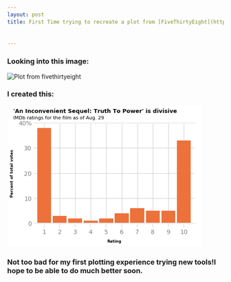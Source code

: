 ```yaml
---
layout: post
title: First Time trying to recreate a plot from [FiveThirtyEight](https://fivethirtyeight.com/)


---
```


### Looking into this image: 

![Plot from fivethirtyeight](https://fivethirtyeight.com/wp-content/uploads/2017/09/mehtahickey-inconvenient-0830-1.png)


### I created this:

![My plot](https://github.com/VeraMendes/VeraMendes.github.io/blob/master/img/plot%20recreation.png)

### Not too bad for my first plotting experience trying new tools!I hope to be able to do much better soon. 
